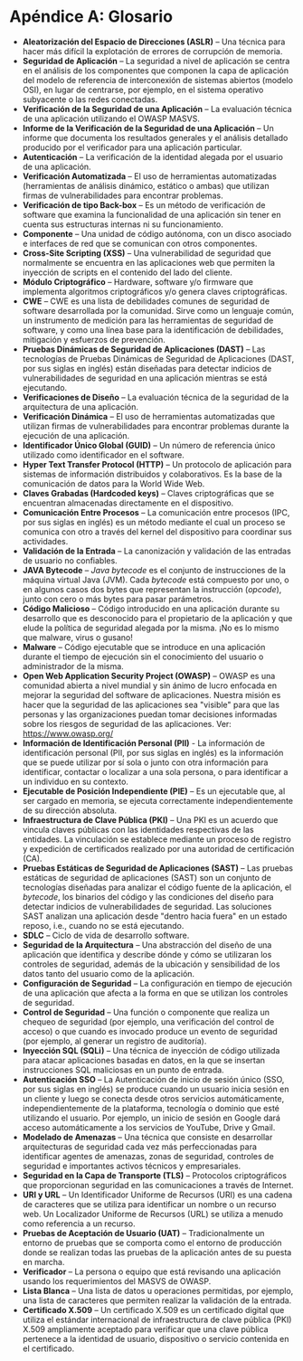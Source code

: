 # Apéndice A: Glosario

- **Aleatorización del Espacio de Direcciones (ASLR)** – Una técnica para hacer más difícil la explotación de errores de corrupción de memoria.
- **Seguridad de Aplicación** – La seguridad a nivel de aplicación se centra en el análisis de los componentes que componen la capa de aplicación del modelo de referencia de interconexión de sistemas abiertos (modelo OSI), en lugar de centrarse, por ejemplo, en el sistema operativo subyacente o las redes conectadas.
- **Verificación de la Seguridad de una Aplicación** – La evaluación técnica de una aplicación utilizando el OWASP MASVS.
- **Informe de la Verificación de la Seguridad de una Aplicación** – Un informe que documenta los resultados generales y el análisis detallado producido por el verificador para una aplicación particular.
- **Autenticación** – La verificación de la identidad alegada por el usuario de una aplicación.
- **Verificación Automatizada** – El uso de herramientas automatizadas (herramientas de análisis dinámico, estático o ambas) que utilizan firmas de vulnerabilidades para encontrar problemas.
- **Verificación de tipo Back-box** – Es un método de verificación de software que examina la funcionalidad de una aplicación sin tener en cuenta sus estructuras internas ni su funcionamiento.
- **Componente** – Una unidad de código autónoma, con un disco asociado e interfaces de red que se comunican con otros componentes.
- **Cross-Site Scripting (XSS)** – Una vulnerabilidad de seguridad que normalmente se encuentra en las aplicaciones web que permiten la inyección de scripts en el contenido del lado del cliente.
- **Módulo Criptográfico** – Hardware, software y/o firmware que implementa algoritmos criptográficos y/o genera claves criptográficas.
- **CWE** – CWE es una lista de debilidades comunes de seguridad de software desarrollada por la comunidad. Sirve como un lenguaje común, un instrumento de medición para las herramientas de seguridad de software, y como una línea base para la identificación de debilidades, mitigación y esfuerzos de prevención.
- **Pruebas Dinámicas de Seguridad de Aplicaciones (DAST)** – Las tecnologías de Pruebas Dinámicas de Seguridad de Aplicaciones (DAST, por sus siglas en inglés) están diseñadas para detectar indicios de vulnerabilidades de seguridad en una aplicación mientras se está ejecutando.
- **Verificaciones de Diseño** – La evaluación técnica de la seguridad de la arquitectura de una aplicación.
- **Verificación Dinámica** – El uso de herramientas automatizadas que utilizan firmas de vulnerabilidades para encontrar problemas durante la ejecución de una aplicación.
- **Identificador Único Global (GUID)** – Un número de referencia único utilizado como identificador en el software.
- **Hyper Text Transfer Protocol (HTTP)** – Un protocolo de aplicación para sistemas de información distribuidos y colaborativos. Es la base de la comunicación de datos para la World Wide Web.
- **Claves Grabadas (Hardcoded keys)** – Claves criptográficas que se encuentran almacenadas directamente en el dispositivo.
- **Comunicación Entre Procesos** – La comunicación entre procesos (IPC, por sus siglas en inglés) es un método mediante el cual un proceso se comunica con otro a través del kernel del dispositivo para coordinar sus actividades.
- **Validación de la Entrada** – La canonización y validación de las entradas de usuario no confiables.
- **JAVA Bytecode** – _Java bytecode_ es el conjunto de instrucciones de la máquina virtual Java (JVM). Cada _bytecode_ está compuesto por uno, o en algunos casos dos bytes que representan la instrucción (_opcode_), junto con cero o más bytes para pasar parámetros.
- **Código Malicioso** – Código introducido en una aplicación durante su desarrollo que es desconocido para el propietario de la aplicación y que elude la política de seguridad alegada por la misma. ¡No es lo mismo que malware, virus o gusano!
- **Malware** – Código ejecutable que se introduce en una aplicación durante el tiempo de ejecución sin el conocimiento del usuario o administrador de la misma.
- **Open Web Application Security Project (OWASP)** – OWASP es una comunidad abierta a nivel mundial y sin ánimo de lucro enfocada en mejorar la seguridad del software de aplicaciones. Nuestra misión es hacer que la seguridad de las aplicaciones sea "visible" para que las personas y las organizaciones puedan tomar decisiones informadas sobre los riesgos de seguridad de las aplicaciones. Ver: <https://www.owasp.org/>
- **Información de Identificación Personal (PII)** - La información de identificación personal (PII, por sus siglas en inglés) es la información que se puede utilizar por sí sola o junto con otra información para identificar, contactar o localizar a una sola persona, o para identificar a un individuo en su contexto.
- **Ejecutable de Posición Independiente (PIE)** – Es un ejecutable que, al ser cargado en memoria, se ejecuta correctamente independientemente de su dirección absoluta.
- **Infraestructura de Clave Pública (PKI)** – Una PKI es un acuerdo que vincula claves públicas con las identidades respectivas de las entidades. La vinculación se establece mediante un proceso de registro y expedición de certificados realizado por una autoridad de certificación (CA).
- **Pruebas Estáticas de Seguridad de Aplicaciones (SAST)** – Las pruebas estáticas de seguridad de aplicaciones (SAST) son un conjunto de tecnologías diseñadas para analizar el código fuente de la aplicación, el _bytecode_, los binarios del código y las condiciones del diseño para detectar indicios de vulnerabilidades de seguridad. Las soluciones SAST analizan una aplicación desde "dentro hacia fuera" en un estado reposo, i.e., cuando no se está ejecutando.
- **SDLC** – Ciclo de vida de desarrollo software.
- **Seguridad de la Arquitectura** – Una abstracción del diseño de una aplicación que identifica y describe dónde y cómo se utilizaran los controles de seguridad, además de la ubicación y sensibilidad de los datos tanto del usuario como de la aplicación.
- **Configuración de Seguridad** – La configuración en tiempo de ejecución de una aplicación que afecta a la forma en que se utilizan los controles de seguridad.
- **Control de Seguridad** – Una función o componente que realiza un chequeo de seguridad (por ejemplo, una verificación del control de acceso) o que cuando es invocado produce un evento de seguridad (por ejemplo, al generar un registro de auditoría).
- **Inyección SQL (SQLi)** – Una técnica de inyección de código utilizada para atacar aplicaciones basadas en datos, en la que se insertan instrucciones SQL maliciosas en un punto de entrada.
- **Autenticación SSO** – La Autenticación de inicio de sesión único (SSO, por sus siglas en inglés) se produce cuando un usuario inicia sesión en un cliente y luego se conecta desde otros servicios automáticamente, independientemente de la plataforma, tecnología o dominio que esté utilizando el usuario. Por ejemplo, un inicio de sesión en Google dará acceso automáticamente a los servicios de YouTube, Drive y Gmail.
- **Modelado de Amenazas** – Una técnica que consiste en desarrollar arquitecturas de seguridad cada vez más perfeccionadas para identificar agentes de amenazas, zonas de seguridad, controles de seguridad e importantes activos técnicos y empresariales.
- **Seguridad en la Capa de Transporte (TLS)** – Protocolos criptográficos que proporcionan seguridad en las comunicaciones a través de Internet.
- **URI y URL** – Un Identificador Uniforme de Recursos (URI) es una cadena de caracteres que se utiliza para identificar un nombre o un recurso web. Un Localizador Uniforme de Recursos (URL) se utiliza a menudo como referencia a un recurso.
- **Pruebas de Aceptación de Usuario (UAT)** – Tradicionalmente un entorno de pruebas que se comporta como el entorno de producción donde se realizan todas las pruebas de la aplicación antes de su puesta en marcha.
- **Verificador** – La persona o equipo que está revisando una aplicación usando los requerimientos del MASVS de OWASP.
- **Lista Blanca** – Una lista de datos u operaciones permitidas, por ejemplo, una lista de caracteres que permiten realizar la validación de la entrada.
- **Certificado X.509** – Un certificado X.509 es un certificado digital que utiliza el estándar internacional de infraestructura de clave pública (PKI) X.509 ampliamente aceptado para verificar que una clave pública pertenece a la identidad de usuario, dispositivo o servicio contenida en el certificado.
